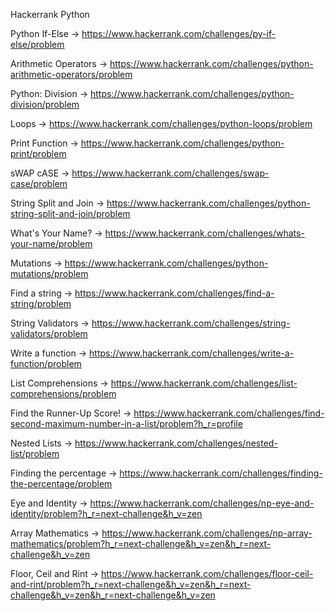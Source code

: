 Hackerrank Python

Python If-Else -> https://www.hackerrank.com/challenges/py-if-else/problem

Arithmetic Operators -> https://www.hackerrank.com/challenges/python-arithmetic-operators/problem

Python: Division -> https://www.hackerrank.com/challenges/python-division/problem

Loops -> https://www.hackerrank.com/challenges/python-loops/problem

Print Function -> https://www.hackerrank.com/challenges/python-print/problem

sWAP cASE -> https://www.hackerrank.com/challenges/swap-case/problem

String Split and Join -> https://www.hackerrank.com/challenges/python-string-split-and-join/problem

What's Your Name? -> https://www.hackerrank.com/challenges/whats-your-name/problem

Mutations -> https://www.hackerrank.com/challenges/python-mutations/problem

Find a string -> https://www.hackerrank.com/challenges/find-a-string/problem

String Validators -> https://www.hackerrank.com/challenges/string-validators/problem

Write a function -> https://www.hackerrank.com/challenges/write-a-function/problem

List Comprehensions  -> https://www.hackerrank.com/challenges/list-comprehensions/problem

Find the Runner-Up Score! -> https://www.hackerrank.com/challenges/find-second-maximum-number-in-a-list/problem?h_r=profile

Nested Lists -> https://www.hackerrank.com/challenges/nested-list/problem

Finding the percentage -> https://www.hackerrank.com/challenges/finding-the-percentage/problem

Eye and Identity -> https://www.hackerrank.com/challenges/np-eye-and-identity/problem?h_r=next-challenge&h_v=zen

Array Mathematics -> https://www.hackerrank.com/challenges/np-array-mathematics/problem?h_r=next-challenge&h_v=zen&h_r=next-challenge&h_v=zen

Floor, Ceil and Rint -> https://www.hackerrank.com/challenges/floor-ceil-and-rint/problem?h_r=next-challenge&h_v=zen&h_r=next-challenge&h_v=zen&h_r=next-challenge&h_v=zen






